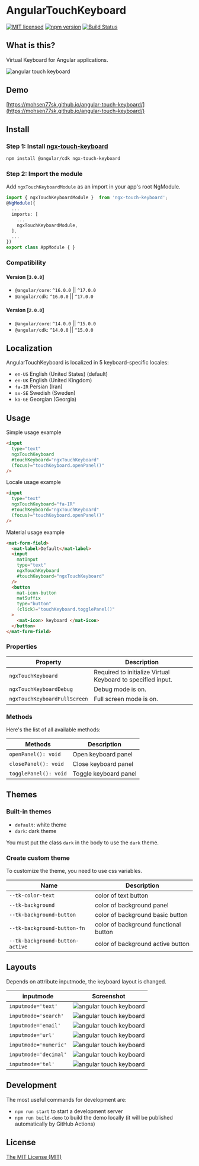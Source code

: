 # AngularTouchKeyboard

[![MIT licensed](https://img.shields.io/badge/license-MIT-blue.svg)](LICENSE) [![npm version](https://badge.fury.io/js/ngx-touch-keyboard.svg)](http://badge.fury.io/js/ngx-touch-keyboard) [![Build Status](https://github.com/mohsen77sk/angular-touch-keyboard/workflows/main/badge.svg)](https://github.com/mohsen77sk/angular-touch-keyboard/actions)

## What is this?

Virtual Keyboard for Angular applications.

![angular touch keyboard](https://mohsen77sk.github.io/angular-touch-keyboard/assets/images/angularTouchKeyboard.png)

## Demo

[https://mohsen77sk.github.io/angular-touch-keyboard/](https://mohsen77sk.github.io/angular-touch-keyboard/)

## Install

### Step 1: Install [ngx-touch-keyboard](https://www.npmjs.com/package/ngx-touch-keyboard)

```sh
npm install @angular/cdk ngx-touch-keyboard
```

### Step 2: Import the module

Add `ngxTouchKeyboardModule` as an import in your app's root NgModule.

```typescript
import { ngxTouchKeyboardModule }  from 'ngx-touch-keyboard';
@NgModule({
  ...
  imports: [
    ...
    ngxTouchKeyboardModule,
  ],
  ...
})
export class AppModule { }
```

### Compatibility

#### Version [`3.0.0`]

* `@angular/core`: `^16.0.0` || `^17.0.0`
* `@angular/cdk`: `^16.0.0` || `^17.0.0`

#### Version [`2.0.0`]

* `@angular/core`: `^14.0.0` || `^15.0.0`
* `@angular/cdk`: `^14.0.0` || `^15.0.0`

## Localization

AngularTouchKeyboard is localized in 5 keyboard-specific locales:

* `en-US` English (United States) (default)
* `en-UK` English (United Kingdom)
* `fa-IR` Persian (Iran)
* `sv-SE` Swedish (Sweden)
* `ka-GE` Georgian (Georgia)

## Usage

Simple usage example

```html
<input
  type="text"
  ngxTouchKeyboard
  #touchKeyboard="ngxTouchKeyboard"
  (focus)="touchKeyboard.openPanel()"
/>
```

Locale usage example

```html
<input
  type="text"
  ngxTouchKeyboard="fa-IR"
  #touchKeyboard="ngxTouchKeyboard"
  (focus)="touchKeyboard.openPanel()"
/>
```

Material usage example

```html
<mat-form-field>
  <mat-label>Default</mat-label>
  <input
    matInput
    type="text"
    ngxTouchKeyboard
    #touchKeyboard="ngxTouchKeyboard"
  />
  <button
    mat-icon-button
    matSuffix
    type="button"
    (click)="touchKeyboard.togglePanel()"
  >
    <mat-icon> keyboard </mat-icon>
  </button>
</mat-form-field>
```

### Properties

| Property                     | Description                                                 |
| ---------------------------- | ----------------------------------------------------------- |
| `ngxTouchKeyboard`           | Required to initialize Virtual Keyboard to specified input. |
| `ngxTouchKeyboardDebug`      | Debug mode is on.                                           |
| `ngxTouchKeyboardFullScreen` | Full screen mode is on.                                     |

### Methods

Here's the list of all available methods:

| Methods               | Description           |
| --------------------- | --------------------- |
| `openPanel(): void`   | Open keyboard panel   |
| `closePanel(): void`  | Close keyboard panel  |
| `togglePanel(): void` | Toggle keyboard panel |

## Themes

### Built-in themes

* `default`: white theme
* `dark`: dark theme

You must put the class `dark` in the body to use the `dark` theme.

### Create custom theme

To customize the theme, you need to use css variables.

| Name                            | Description                           |
| ------------------------------- | ------------------------------------- |
| `--tk-color-text`               | color of text button                  |
| `--tk-background`               | color of background panel             |
| `--tk-background-button`        | color of background basic button      |
| `--tk-background-button-fn`     | color of background functional button |
| `--tk-background-button-active` | color of background active button     |

## Layouts

Depends on attribute inputmode, the keyboard layout is changed.

| inputmode             | Screenshot                                                                                               |
| --------------------- | -------------------------------------------------------------------------------------------------------- |
| `inputmode='text'`    | ![angular touch keyboard](https://mohsen77sk.github.io/angular-touch-keyboard/assets/images/text.png)    |
| `inputmode='search'`  | ![angular touch keyboard](https://mohsen77sk.github.io/angular-touch-keyboard/assets/images/search.png)  |
| `inputmode='email'`   | ![angular touch keyboard](https://mohsen77sk.github.io/angular-touch-keyboard/assets/images/email.png)   |
| `inputmode='url'`     | ![angular touch keyboard](https://mohsen77sk.github.io/angular-touch-keyboard/assets/images/url.png)     |
| `inputmode='numeric'` | ![angular touch keyboard](https://mohsen77sk.github.io/angular-touch-keyboard/assets/images/number.png)  |
| `inputmode='decimal'` | ![angular touch keyboard](https://mohsen77sk.github.io/angular-touch-keyboard/assets/images/decimal.png) |
| `inputmode='tel'`     | ![angular touch keyboard](https://mohsen77sk.github.io/angular-touch-keyboard/assets/images/tel.png)     |

## Development

The most useful commands for development are:

* `npm run start` to start a development server
* `npm run build-demo` to build the demo locally (it will be published automatically by GitHub Actions)

## License

[The MIT License (MIT)](LICENSE)
